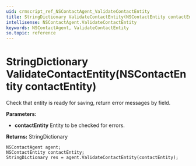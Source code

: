 ```yaml
---
uid: crmscript_ref_NSContactAgent_ValidateContactEntity
title: StringDictionary ValidateContactEntity(NSContactEntity contactEntity)
intellisense: NSContactAgent.ValidateContactEntity
keywords: NSContactAgent, ValidateContactEntity
so.topic: reference
---
```


# StringDictionary ValidateContactEntity(NSContactEntity contactEntity)

Check that entity is ready for saving, return error messages by field.

**Parameters:**
 - **contactEntity** Entity to be checked for errors.

**Returns:** StringDictionary

```crmscript
NSContactAgent agent;
NSContactEntity contactEntity;
StringDictionary res = agent.ValidateContactEntity(contactEntity);
```

